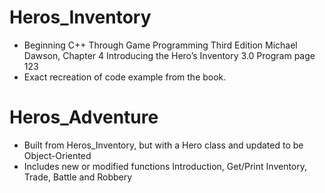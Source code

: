 # Heros_Inventory 
- Beginning C++ Through Game Programming Third Edition Michael Dawson, 
      Chapter 4 Introducing the Hero’s Inventory 3.0 Program page 123
- Exact recreation of code example from the book.

# Heros_Adventure
- Built from Heros_Inventory, but with a Hero class and updated to be Object-Oriented
- Includes new or modified functions Introduction, Get/Print Inventory, Trade, Battle and Robbery
